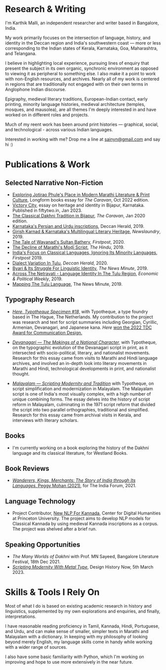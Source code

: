 # Research & Writing

I'm Karthik Malli, an independent researcher and writer based in Bangalore, India. 

My work primarily focuses on the intersection of language, history, and identity in the Deccan region and India's southwestern coast — more or less corresponding to the Indian states of Kerala, Karnataka, Goa, Maharashtra, and Telangana.

I believe in highlighting local experience, pursuing lines of enquiry that present the subject in its own organic, synchronic environment as opposed to viewing it as peripheral to something else.  I also make it a point to work with non-English resources, and archives. Nearly all of my work is centered in regions that are traditionally not engaged with on their own terms in Anglophone Indian discourse.

Epigraphy, medieval literary traditions, European-Indian contact, early printing, minority language histories, medieval architecture (temples, mosques, and mausolea), are all themes I'm deeply interested in and have worked on in different roles and projects.

Much of my reent work has been around print histories — graphical, social, and technological - across various Indian languages. 

Interested in working with me? Drop me a line at sainyn@gmail.com and say hi :)

# Publications & Work

## Selected Narrative Non-Fiction

- [Exploring Jotirao Phule's Place in Modern Marathi Literature & Print Culture](https://caravanmagazine.in/books/jotirao-phule-marathi-print-culture), Longform books essay for _The Caravan_, Oct 2022 edition.
- [Victory City](https://fiftytwo.in/story/victory-city/), essay on heritage and identity in Bijapur, Karnataka. Published in fiftytwo.in, Jan 2023.
- [The Classical Dakhni Tradition in Bijapur](https://caravanmagazine.in/history/the-rise-and-fall-of-dakhni-literature), _The Caravan_, Jan 2020 edition.
- [Karnataka's Persian and Urdu inscriptions](https://www.deccanherald.com/spectrum/spectrum-top-stories/paper-vault-for-states-inscriptions-780958.html), Deccan Herald, 2019.
- [Girish Karnad & Karnataka's Multilingual Literary Heritage](https://www.newslaundry.com/2019/06/15/girish-karnad-and-the-death-of-literary-multilingual-heritage), _Newslaundry_, 2019.
-  [The Tale of Wayanad's Sultan Bathery](https://www.firstpost.com/living/once-a-mysorean-military-base-sultan-batherys-jain-temple-bears-witness-to-the-tribulations-of-wayanad-and-its-people-8364731.html), _Firstpost_, 2020.
-  [The Decline of Marathi's Moḍī Script](https://www.thehindu.com/books/the-death-of-a-script/article27021831.ece), _The Hindu_, 2019.
-  [India's Focus on Classical Languages, Ignoring Its Minority Languages](https://www.firstpost.com/opinion/minority-languages-suffer-from-institutional-neglect-biases-as-indian-govt-saves-its-focus-for-classical-languages-8158761.html), _Firstpost_ 2019.
-  [Dialect Variation In Tulu](https://www.deccanherald.com/spectrum/spectrum-top-stories/of-vernacular-variety-793430.html), _Deccan Herald_, 2020.
-  [Byari & Its Struggle For Linguistic Identity](https://www.thenewsminute.com/article/tulu-nadus-bashe-byari-language-and-its-struggle-identity-102414), _The News Minute_, 2019.
-  [Across The Netravati - Language Identity In The Tulu Region](https://www.epw.in/journal/2019/14/postscript/across-netravati.html), _Economic & Political Weekly_, 2019.
-  [Mapping The Tulu Language](https://www.thenewsminute.com/article/mapping-tulu-rich-oral-tradition-deep-roots-karnataka-97512), The News Minute, 2019.

## Typography Research

- *[Here, Typotheque Specimen #18,](https://www.typotheque.com/blog/new_monumental_typotheque_type_specimen_in_162_languages)* with Typotheque, a type foundry based in The Hague, The Netherlands. My contribution to the project was research and text for script summaries including Georgian, Cyrillic, Armenian, Devanagari, and Japanese kana. _Here_ [won the 2022 TDC Award for Communication Design.](https://www.oneclub.org/awards/tdcawards/-award/41878/here-a-world-poem-by-tishani-doshi)

- *[Devanagari — The Makings of a National Character,](https://www.typotheque.com/articles/devanagari-the_makings_of_a_national_character)* with Typotheque, on the typographic evolution of the Devanagari script in print, as it intersected with socio-political, literary, and nationalist movements. Research for this essay came from visits to Marathi and Hindi language archives, and involved an in-depth look into literary movements in Marathi and Hindi, technological developments in print, and nationalist thought.

- *[Malayalam — Scripting Modernity and Tradition](https://www.typotheque.com/articles/malayalam-scripting-tradition-and-modernity)* with Typotheque, on script simplification and modernization in Malayalam. The Malayalam script is one of India's most visually complex, with a high number of unique combining forms. The essay delves into the history of script reform in Malayalam, culminating in the 1971 script reform that divided the script into two parallel orthographies, traditional and simplified. Research for this essay came from archival visits in Kerala, and interviews with literary scholars.

## Books

- I'm currently working on a book exploring the history of the Dakhni language and its classical literature, for Westland Books.

## Book Reviews

- [*Wanderers, Kings, Merchants: The Story of India through Its Languages*, Peggy Mohan (2021)](https://www.theindiaforum.in/article/making-india-s-linguistic-landscape), for The India Forum, 2021.


## Language Technology

- Project Contributor, [New NLP For Kannada](https://newnlp.princeton.edu/language/kannada), Center for Digital Humanities at Princeton University. The project aims to develop NLP models for Classical Kannada by using medieval Kannada inscriptions as a corpus. The project was shelved after a brief run.

## Speaking Opportunities

- *The Many Worlds of Dakhni* with Prof. MN Sayeed, Bangalore Literature Festival, 18th Dec 2021.
- *[Scripting Modernity With Metal Type](https://bangaloreinternationalcentre.org/event/scripting-modernity-with-metal-type/)*, Design History Now, 5th March 2023.

# Skills & Tools I Rely On

Most of what I do is based on existing academic research in history and linguistics, supplemented by my own explorations and enquiries, and finally, interpretations.

I have reasonable reading proficiency in Tamil, Kannada, Hindi, Portuguese, and Urdu, and can make sense of smaller, simpler texts in Marathi and Malayalam with a dictionary. In keeping with my philosophy of looking beyond merely English, my language skills come in handy while working with a wider range of sources.

I also have some basic familiarity with Python, which I'm working on improving and hope to use more extensively in the near future.
